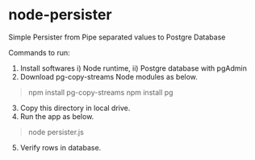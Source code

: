 # node-persister
Simple Persister from Pipe separated values to Postgre Database

Commands to run:
1. Install softwares
  i) Node runtime,
  ii) Postgre database with pgAdmin
2. Download pg-copy-streams Node modules as below.
> npm install pg-copy-streams
> npm install pg
3. Copy this directory in local drive.
4. Run the app as below.
> node persister.js
5. Verify rows in database.

